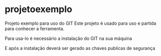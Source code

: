 # projetoexemplo
Projeto exemplo para uso do GIT
Este projeto é usado para uso e partida para conhecer a ferramenta.

Para usa-lo é necessário a instalação do GIT na sua máquina

E após a instalação deverá ser gerado as chaves publicas de segurança
